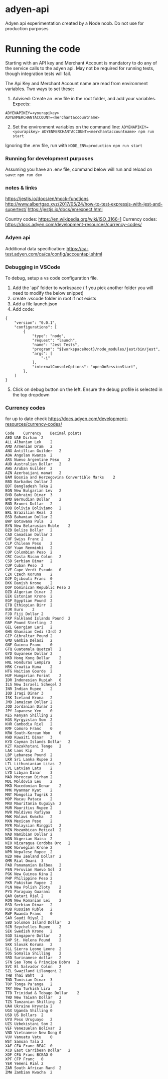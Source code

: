 # adyen-api
Adyen api experimentation created by a Node noob. Do not use for production purposes


# Running the code
Starting with an API key and Merchant Account is mandatory to do any of the service calls to the adyen api. May not be required for running tests, though integration tests will fail.

The Api Key and Merchant Account name are read from environment variables. Two ways to set these:

1. Advised: Create an .env file in the root folder, and add your variables. Expects:
 ```
 ADYENAPIKEY=<yourapikey>
 ADYENMERCHANTACCOUNT=<merchantaccountname>
````

2. Set the environment variables on the command line:
```ADYENAPIKEY=<yourapikey> ADYENMERCHANTACCOUNT=<merchantaccountname> npm run start```

Ignoring the .env file, run with 
```NODE_ENV=production npm run start```

### Running for development purposes
Assuming you have an .env file, command below will run and reload on save:
```npm run dev```


### notes & links

https://jestjs.io/docs/en/mock-functions
http://www.albertgao.xyz/2017/05/24/how-to-test-expressjs-with-jest-and-supertest/
https://jestjs.io/docs/en/expect.html

Country codes: https://en.wikipedia.org/wiki/ISO_3166-1
Currency codes: https://docs.adyen.com/development-resources/currency-codes/

### Adyen api
Additional data specification: https://ca-test.adyen.com/ca/ca/config/accountapi.shtml


### Debugging in VSCode

To debug, setup a vs code configuration file.
1. Add the 'api' folder to workspace (if you pick another folder you will need to modify the below snippet)
2. create .vscode folder in root if not exists
3. Add a file launch.json
4. Add code:
```
{
    "version": "0.0.1",
    "configurations": [
        {
            "type": "node",
            "request": "launch",
            "name": "Jest Tests",
            "program": "${workspaceRoot}/node_modules/jest/bin/jest",
            "args": [
                "-i"
            ],
            "internalConsoleOptions": "openOnSessionStart",
        },
    ]
}
```
5. Click on debug button on the left. Ensure the debug profile is selected in the top dropdown


### Currency codes
for up to date check https://docs.adyen.com/development-resources/currency-codes/

```
Code	Currency	Decimal points
AED	UAE Dirham	2
ALL	Albanian Lek	2
AMD	Armenian Dram	2
ANG	Antillian Guilder	2
AOA	Angolan Kwanza	2
ARS	Nuevo Argentine Peso	2
AUD	Australian Dollar	2
AWG	Aruban Guilder	2
AZN	Azerbaijani manat	2
BAM	Bosnia and Herzegovina Convertible Marks	2
BBD	Barbados Dollar	2
BDT	Bangladesh Taka	2
BGN	New Bulgarian Lev	2
BHD	Bahraini Dinar	3
BMD	Bermudian Dollar	2
BND	Brunei Dollar	2
BOB	Bolivia Boliviano	2
BRL	Brazilian Real	2
BSD	Bahamian Dollar	2
BWP	Botswana Pula	2
BYN	New Belarusian Ruble	2
BZD	Belize Dollar	2
CAD	Canadian Dollar	2
CHF	Swiss Franc	2
CLP	Chilean Peso	2
CNY	Yuan Renminbi	2
COP	Colombian Peso	2
CRC	Costa Rican Colon	2
CSD	Serbian Dinar	2
CUP	Cuban Peso	2
CVE	Cape Verdi Escudo	0
CZK	Czech Koruna	2
DJF	Djibouti Franc	0
DKK	Danish Krone	2
DOP	Dominican Republic Peso	2
DZD	Algerian Dinar	2
EEK	Estonian Krone	2
EGP	Egyptian Pound	2
ETB	Ethiopian Birr	2
EUR	Euro	2
FJD	Fiji Dollar	2
FKP	Falkland Islands Pound	2
GBP	Pound Sterling	2
GEL	Georgian Lari	2
GHS	Ghanaian Cedi (3rd)	2
GIP	Gibraltar Pound	2
GMD	Gambia Delasi	2
GNF	Guinea Franc	0
GTQ	Guatemala Quetzal	2
GYD	Guyanese Dollar	2
HKD	Hong Kong Dollar	2
HNL	Honduras Lempira	2
HRK	Croatia Kuna	2
HTG	Haitian Gourde	2
HUF	Hungarian Forint	2
IDR	Indonesian Rupiah	0
ILS	New Israeli Scheqel	2
INR	Indian Rupee	2
IQD	Iraqi Dinar	3
ISK	Iceland Krona	2
JMD	Jamaican Dollar	2
JOD	Jordanian Dinar	3
JPY	Japanese Yen	0
KES	Kenyan Shilling	2
KGS	Kyrgyzstan Som	2
KHR	Cambodia Riel	2
KMF	Comoro Franc	0
KRW	South-Korean Won	0
KWD	Kuwaiti Dinar	3
KYD	Cayman Islands Dollar	2
KZT	Kazakhstani Tenge	2
LAK	Laos Kip	2
LBP	Lebanese Pound	2
LKR	Sri Lanka Rupee	2
LTL	Lithunianian Litas	2
LVL	Latvian Lats	2
LYD	Libyan Dinar	3
MAD	Moroccan Dirham	2
MDL	Moldovia Leu	2
MKD	Macedonian Denar	2
MMK	Myanmar Kyat	2
MNT	Mongolia Tugrik	2
MOP	Macau Pataca	2
MRU	Mauritania Ouguiya	2
MUR	Mauritius Rupee	2
MVR	Maldives Rufiyaa	2
MWK	Malawi Kwacha	2
MXN	Mexican Peso	2
MYR	Malaysian Ringgit	2
MZN	Mozambican Metical	2
NAD	Namibian Dollar	2
NGN	Nigerian Naira	2
NIO	Nicaragua Cordoba Oro	2
NOK	Norwegian Krone	2
NPR	Nepalese Rupee	2
NZD	New Zealand Dollar	2
OMR	Rial Omani	3
PAB	Panamanian Balboa	2
PEN	Peruvian Nuevo Sol	2
PGK	New Guinea Kina	2
PHP	Philippine Peso	2
PKR	Pakistan Rupee	2
PLN	New Polish Zloty	2
PYG	Paraguay Guarani	0
QAR	Qatari Rial	2
RON	New Romanian Lei	2
RSD	Serbian Dinar	2
RUB	Russian Ruble	2
RWF	Rwanda Franc	0
SAR	Saudi Riyal	2
SBD	Solomon Island Dollar	2
SCR	Seychelles Rupee	2
SEK	Swedish Krone	2
SGD	Singapore Dollar	2
SHP	St. Helena Pound	2
SKK	Slovak Koruna	2
SLL	Sierra Leone Leone	2
SOS	Somalia Shilling	2
SRD	Surinamese dollar	2
STN	Sao Tome & Principe Dobra	2
SVC	El Salvador Colón	2
SZL	Swaziland Lilangeni	2
THB	Thai Baht	2
TND	Tunisian Dinar	3
TOP	Tonga Pa'anga	2
TRY	New Turkish Lira	2
TTD	Trinidad & Tobago Dollar	2
TWD	New Taiwan Dollar	2
TZS	Tanzanian Shilling	2
UAH	Ukraine Hryvnia	2
UGX	Uganda Shilling	0
USD	US Dollars	2
UYU	Peso Uruguayo	2
UZS	Uzbekistani Som	2
VEF	Venezuelan Bolívar	2
VND	Vietnamese New Dong	0
VUV	Vanuatu Vatu	0
WST	Samoan Tala	2
XAF	CFA Franc BEAC	0
XCD	East Carribean Dollar	2
XOF	CFA Franc BCEAO	0
XPF	CFP Franc	0
YER	Yemeni Rial	2
ZAR	South African Rand	2
ZMW	Zambian Kwacha	2
```